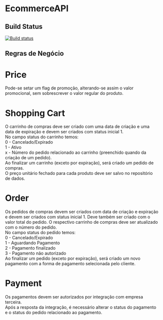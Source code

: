 # EcommerceAPI

## Build Status
[![Build status](https://ci.appveyor.com/api/projects/status/gu2updv7xxv6v95w/branch/master?svg=true)](https://ci.appveyor.com/project/mateusggeracino/ecommerceapi/branch/master)

## Regras de Negócio

# Price

Pode-se setar um flag de promoção, alterando-se assim o valor promocional, sem sobrescrever o valor regular do produto.

# Shopping Cart

O carrinho de compras deve ser criado com uma data de criação e uma data de expiração e devem ser criados com status inicial 1.  
No campo status do carrinho temos:  
0 - Cancelado/Expirado  
1 - Ativo  
x - Número do pedido relacionado ao carrinho (preenchido quando da criação de um pedido).  
Ao finalizar um carrinho (exceto por expiração), será criado um pedido de compras.  
O preço unitário fechado para cada produto deve ser salvo no repositório de dados.  

# Order

Os pedidos de compras devem ser criados com data de criação e expiração e devem ser criados com status inicial 1. Deve também ser criado com o valor total do pedido. O respectivo carrinho de compras deve ser atualizado com o número do pedido.  
No campo status do pedido temos:  
0 - Cancelado/Expirado  
1 - Aguardando Pagamento  
2 - Pagamento finalizado  
3 - Pagamento não autorizado  
Ao finalizar um pedido (exceto por expiração), será criado um novo pagamento com a forma de pagamento selecionada pelo cliente.

# Payment

Os pagamentos devem ser autorizados por integração com empresa terceira.  
Após a resposta da integração, é necessário alterar o status do pagamento e o status do pedido relacionado ao pagamento.
